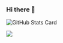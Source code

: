 ### Hi there 👋

![GitHub Stats Card](https://github-readme-stats.vercel.app/api?username=kanade-k-1228&show_icons=true&count_private=true)



![](https://github-profile-summary-cards.vercel.app/api/cards/profile-details?username=kanade-k-1228&theme=vue)
